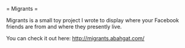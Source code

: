 = Migrants =

Migrants is a small toy project I wrote to display where your Facebook friends are from and where they presently live.

You can check it out here: http://migrants.abahgat.com/
